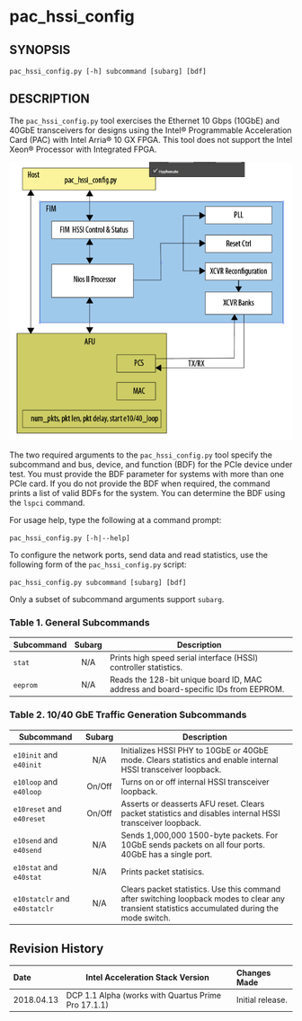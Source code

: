 # pac_hssi_config #

## SYNOPSIS ##
```console
pac_hssi_config.py [-h] subcommand [subarg] [bdf]
```

## DESCRIPTION ##
The `pac_hssi_config.py` tool exercises the Ethernet 10 Gbps (10GbE) and 40GbE transceivers for designs using the
Intel&reg; Programmable Acceleration Card (PAC) with Intel Arria&reg; 10 GX FPGA. This tool does not support the 
Intel Xeon&reg; Processor with Integrated FPGA. 

![PAC Ethernet Block Diagram](./dcp_hssi_arch.PNG "PAC Ethernet Block Diagram")

The two required arguments to the `pac_hssi_config.py` tool specify the subcommand and bus, device, and function (BDF)
for the PCIe device under test. You must provide the BDF parameter for systems with more than one PCIe card. 
If you do not provide the BDF when required, the command prints a list of valid BDFs for the system. You can determine
the BDF using the `lspci` command.

For usage help, type the following at a command prompt:

```pac_hssi_config.py [-h|--help]```

To configure the network ports, send data and read statistics, use the following form of the `pac_hssi_config.py` script:

```pac_hssi_config.py subcommand [subarg] [bdf]```

Only a subset of subcommand arguments support `subarg`. 

### Table 1. General Subcommands ###
| Subcommand | Subarg | Description |
|------------|:--------:| ------------|
| `stat`     | N/A      | Prints high speed serial interface (HSSI) controller statistics. |
| `eeprom`   | N/A      | Reads the 128-bit unique board ID, MAC address and board-specific IDs from EEPROM. |

### Table 2. 10/40 GbE Traffic Generation Subcommands ###
| Subcommand | Subarg | Description |
|------------|:--------:| ------------|
| `e10init` and `e40init`     | N/A | Initializes HSSI PHY to 10GbE or 40GbE mode.  Clears statistics and enable internal HSSI transceiver loopback. |
| `e10loop` and `e40loop`   | On/Off | Turns on or off internal HSSI transceiver loopback. |
| `e10reset` and `e40reset` | On/Off | Asserts or deasserts AFU reset.  Clears packet statistics and disables internal HSSI transceiver loopback. |
| `e10send` and `e40send` | N/A      | Sends 1,000,000 1500-byte packets. For 10GbE sends packets on all four ports. 40GbE has a single port. |
| `e10stat` and `e40stat` | N/A      | Prints packet statisics. |
| `e10statclr` and `e40statclr` | N/A | Clears packet statistics.  Use this command after switching loopback modes to clear any transient statistics accumulated during the mode switch. |

## Revision History ##

| Date | Intel Acceleration Stack Version | Changes Made |
|:------|----------------------------|:--------------|
|2018.04.13| DCP 1.1 Alpha (works with Quartus Prime Pro 17.1.1) |   Initial release. |


   
 
